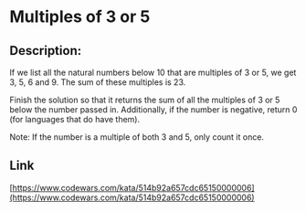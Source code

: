 # Multiples of 3 or 5

## Description:

If we list all the natural numbers below 10 that are multiples of 3 or 5, we get 3, 5, 6 and 9. The sum of these multiples is 23.

Finish the solution so that it returns the sum of all the multiples of 3 or 5 below the number passed in. Additionally, if the number is negative, return 0 (for languages that do have them).

Note: If the number is a multiple of both 3 and 5, only count it once.

## Link

[https://www.codewars.com/kata/514b92a657cdc65150000006](https://www.codewars.com/kata/514b92a657cdc65150000006)